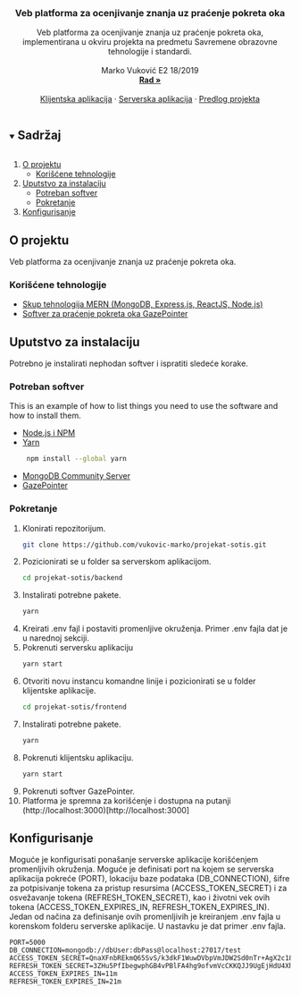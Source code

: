 <br />
<p align="center">
  <h3 align="center">Veb platforma za ocenjivanje znanja uz praćenje pokreta oka</h3>

  <p align="center">
    Veb platforma za ocenjivanje znanja uz praćenje pokreta oka, implementirana u okviru projekta na predmetu Savremene obrazovne tehnologije i standardi.
    <br />
    <br />
    Marko Vuković E2 18/2019
    <br />
    <a href="https://github.com/vukovic-marko/projekat-sotis/blob/master/paper/Paper.pdf"><strong>Rad »</strong></a>
    <br />
    <br />
    <a href="https://github.com/vukovic-marko/projekat-sotis/tree/master/frontend">Klijentska aplikacija</a>
    ·
    <a href="https://github.com/vukovic-marko/projekat-sotis/tree/master/backend">Serverska aplikacija</a>
    ·
    <a href="https://github.com/vukovic-marko/projekat-sotis/blob/master/proposal/Proposal.pdf">Predlog projekta</a>
  </p>
</p>

<details open="open">
  <summary><h2 style="display: inline-block">Sadržaj</h2></summary>
  <ol>
    <li>
      <a href="#o-projektu">O projektu</a>
      <ul>
        <li><a href="#korišćene-tehnologije">Korišćene tehnologije</a></li>
      </ul>
    </li>
    <li>
      <a href="#uputstvo-za-instalaciju">Uputstvo za instalaciju</a>
      <ul>
        <li><a href="#potreban-softver">Potreban softver</a></li>
        <li><a href="#pokretanje">Pokretanje</a></li>
      </ul>
    </li>
    <li>
      <a href="#konfigurisanje">Konfigurisanje</a>
    </li>
  </ol>
</details>

## O projektu

Veb platforma za ocenjivanje znanja uz praćenje pokreta oka.

### Korišćene tehnologije

* [Skup tehnologija MERN (MongoDB, Express.js, ReactJS, Node.js)](https://www.mongodb.com/mern-stack)
* [Softver za praćenje pokreta oka GazePointer](https://gazerecorder.com/gazepointer/)

<!-- GETTING STARTED -->
## Uputstvo za instalaciju

Potrebno je instalirati nephodan softver i ispratiti sledeće korake.

### Potreban softver

This is an example of how to list things you need to use the software and how to install them.
* [Node.js i NPM](https://nodejs.org/en/download/)
* [Yarn](https://classic.yarnpkg.com/lang/en/)
  ```sh
   npm install --global yarn
  ```
* [MongoDB Community Server](https://www.mongodb.com/try/download/community)
* [GazePointer](https://gazerecorder.com/gazepointer/)

### Pokretanje

1. Klonirati repozitorijum.
    ```sh
    git clone https://github.com/vukovic-marko/projekat-sotis.git
    ```
2. Pozicionirati se u folder sa serverskom aplikacijom.
    ```sh
    cd projekat-sotis/backend
    ```
3. Instalirati potrebne pakete.
    ```sh
    yarn
    ```
4. Kreirati .env fajl i postaviti promenljive okruženja. Primer .env fajla dat je u narednoj sekciji.
5. Pokrenuti serversku aplikaciju
    ```sh
    yarn start
    ```
6. Otvoriti novu instancu komandne linije i pozicionirati se u folder klijentske aplikacije.
    ```sh
    cd projekat-sotis/frontend
   ```
7. Instalirati potrebne pakete.
    ```sh
    yarn
    ```
8. Pokrenuti klijentsku aplikaciju.
    ```sh
    yarn start
    ```
9. Pokrenuti softver GazePointer.
10. Platforma je spremna za korišćenje i dostupna na putanji (http://localhost:3000)[http://localhost:3000]
  
## Konfigurisanje

Moguće je konfigurisati ponašanje serverske aplikacije korišćenjem promenljivih okruženja. Moguće je definisati port na kojem se serverska aplikacija pokreće (PORT), lokaciju baze podataka (DB_CONNECTION), šifre za potpisivanje tokena za pristup resursima (ACCESS_TOKEN_SECRET) i za osvežavanje tokena (REFRESH_TOKEN_SECRET), kao i životni vek ovih tokena (ACCESS_TOKEN_EXPIRES_IN, REFRESH_TOKEN_EXPIRES_IN). Jedan od načina za definisanje ovih promenljivih je kreiranjem .env fajla u korenskom folderu serverske aplikacije. U nastavku je dat primer .env fajla.

    PORT=5000
    DB_CONNECTION=mongodb://dbUser:dbPass@localhost:27017/test
    ACCESS_TOKEN_SECRET=QnaXFnbREkmQ65SvS/k3dkF1WuwDVbpVmJDW2Sd0nTr+AgX2c18EVpn5B/D/if4WWbG/Gl3AfSVqYAO1JlZQB3jUUMfPuF+FXQhHyp7DpsG4XqjCVZTtdamdlgBPTSdpQoirkQRG6t+5zT92KOPS+ffvPyLwtwYe1yG2PZrXoTxCWLDgfnzt9UapXUGIf757C5lEoUgPtPOYgGmjlzlKUKQ8RsbqtGBMxDIhh0nxbofAhkf4zSYm24DciwqaT+eUtP9+8/+7MrHHS6KFOiTwQpJ0jQ4Jl75+WyZrhxn+lWTweZ0QHU6pyOE/hJ76MFeg3Heto5uDUS0JcDPRs27+jQ==
    REFRESH_TOKEN_SECRET=3ZHu5PfIbegwphGB4vPBlFA4hg9ofvmVcCKKQJJ9UgEjHdU4Xhhhko4nQPySiYjkOUXJ7dKhHtcLBM3kydhBnrnt6k884ikHQgI7Rq7MJveMwqfzi426p9nivpCmIpy2GoRURAGTshTLsk+0vQpEnmmjPNg5pK1hEHwqO7EhpcUpuxmgPXGfStfORsh11vvOyyBdySWQUDSHR25Th2/opYf8EtUYo8qq6pOa3ojnSor+akEVIldCOqSHssFgUb+avwrpgf2xpvUHxc1Mfop+9GQpj+m0bceBEv4jMbxcJGByPcC/aTsiWHrPg0HbDUcWiyBM3BaVD5v/uClChtcqmQ==
    ACCESS_TOKEN_EXPIRES_IN=11m
    REFRESH_TOKEN_EXPIRES_IN=21m
